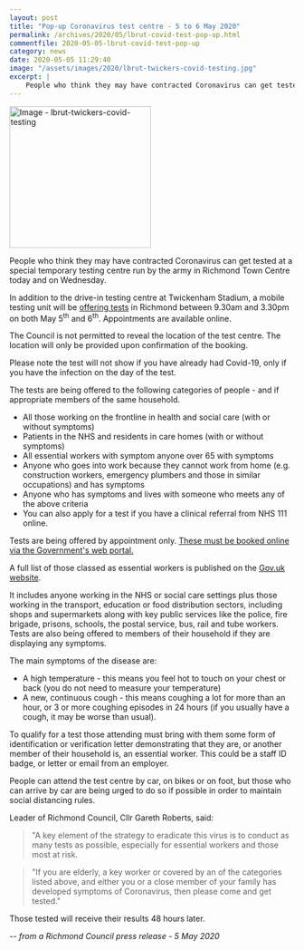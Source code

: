 ```yaml
---
layout: post
title: "Pop-up Coronavirus test centre - 5 to 6 May 2020"
permalink: /archives/2020/05/lbrut-covid-test-pop-up.html
commentfile: 2020-05-05-lbrut-covid-test-pop-up
category: news
date: 2020-05-05 11:29:40
image: "/assets/images/2020/lbrut-twickers-covid-testing.jpg"
excerpt: |
    People who think they may have contracted Coronavirus can get tested at a special temporary testing centre run by the army in Richmond Town Centre today and on Wednesday.
---
```

<a href="/assets/images/2020/lbrut-twickers-covid-testing.jpg" title="Click for a larger image"><img src="/assets/images/2020/lbrut-twickers-covid-testing-thumb.jpg" width="250" alt="Image - lbrut-twickers-covid-testing"  class="photo right"/></a>

People who think they may have contracted Coronavirus can get tested at a special temporary testing centre run by the army in Richmond Town Centre today and on Wednesday.

In addition to the drive-in testing centre at Twickenham Stadium, a mobile testing unit will be [offering tests](https://www.gov.uk/guidance/coronavirus-covid-19-getting-tested) in Richmond between 9.30am and 3.30pm on both May 5<sup>th</sup> and 6<sup>th</sup>. Appointments are available online.

The Council is not permitted to reveal the location of the test centre. The location will only be provided upon confirmation of the booking.

Please note the test will not show if you have already had Covid-19, only if you have the infection on the day of the test.

The tests are being offered to the following categories of people - and if appropriate members of the same household.

- All those working on the frontline in health and social care (with or without symptoms)
- Patients in the NHS and residents in care homes (with or without symptoms)
- All essential workers with symptom anyone over 65 with symptoms
- Anyone who goes into work because they cannot work from home (e.g. construction workers, emergency plumbers and those in similar occupations) and has symptoms
- Anyone who has symptoms and lives with someone who meets any of the above criteria
- You can also apply for a test if you have a clinical referral from NHS 111 online.

Tests are being offered by appointment only. [These must be booked online via the Government's web portal.](https://self-referral.test-for-coronavirus.service.gov.uk/)

A full list of those classed as essential workers is published on the [Gov.uk website](https://www.gov.uk/guidance/coronavirus-covid-19-getting-tested#essential-workers).

It includes anyone working in the NHS or social care settings plus those working in the transport, education or food distribution sectors, including shops and supermarkets along with key public services like the police, fire brigade, prisons, schools, the postal service, bus, rail and tube workers. Tests are also being offered to members of their household if they are displaying any symptoms.

The main symptoms of the disease are:

- A high temperature - this means you feel hot to touch on your chest or back (you do not need to measure your temperature)
- A new, continuous cough - this means coughing a lot for more than an hour, or 3 or more coughing episodes in 24 hours (if you usually have a cough, it may be worse than usual).

To qualify for a test those attending must bring with them some form of identification or verification letter demonstrating that they are, or another member of their household is, an essential worker. This could be a staff ID badge, or letter or email from an employer.

People can attend the test centre by car, on bikes or on foot, but those who can arrive by car are being urged to do so if possible in order to maintain social distancing rules.

Leader of Richmond Council, Cllr Gareth Roberts, said:

> "A key element of the strategy to eradicate this virus is to conduct as many tests as possible, especially for essential workers and those most at risk.

> "If you are elderly, a key worker or covered by an of the categories listed above, and either you or a close member of your family has developed symptoms of Coronavirus, then please come and get tested."

Those tested will receive their results 48 hours later.

<cite>-- from a Richmond Council press release - 5 May 2020</cite>
